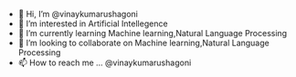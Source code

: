 - 👋 Hi, I’m @vinaykumarushagoni
- 👀 I’m interested in Artificial Intellegence
- 🌱 I’m currently learning Machine learning,Natural Language Processing
- 💞️ I’m looking to collaborate on Machine learning,Natural Language Processing
- 📫 How to reach me ... @vinaykumarushagoni

<!---
vinaykumarushagoni/vinaykumarushagoni is a ✨ special ✨ repository because its `README.md` (this file) appears on your GitHub profile.
You can click the Preview link to take a look at your changes.
--->
